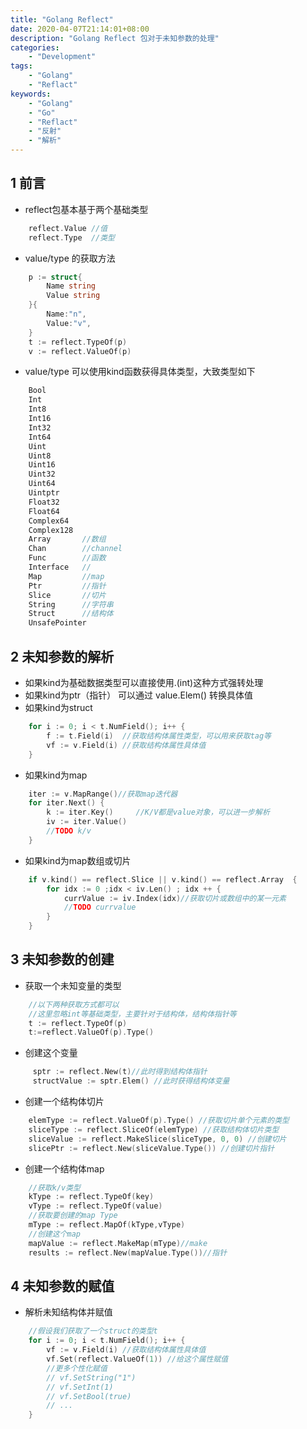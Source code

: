 ```yaml
---
title: "Golang Reflect"
date: 2020-04-07T21:14:01+08:00
description: "Golang Reflect 包对于未知参数的处理"
categories:
    - "Development"
tags:
    - "Golang"
    - "Reflact"
keywords:
    - "Golang"
    - "Go"
    - "Reflact"
    - "反射"
    - "解析"
---
```


## 1 前言

- reflect包基本基于两个基础类型

```go
    reflect.Value //值
    reflect.Type  //类型
```

- value/type 的获取方法

```go
    p := struct{
        Name string
        Value string
    }{
        Name:"n",
        Value:"v",
    }
    t := reflect.TypeOf(p)   
    v := reflect.ValueOf(p)
```

- value/type 可以使用kind函数获得具体类型，大致类型如下

```go
    Bool
    Int
    Int8
    Int16
    Int32
    Int64
    Uint
    Uint8
    Uint16
    Uint32
    Uint64
    Uintptr
    Float32
    Float64
    Complex64
    Complex128
    Array       //数组
    Chan        //channel
    Func        //函数
    Interface   //
    Map         //map
    Ptr         //指针
    Slice       //切片
    String      //字符串
    Struct      //结构体
    UnsafePointer
```

## 2 未知参数的解析

- 如果kind为基础数据类型可以直接使用.(int)这种方式强转处理
- 如果kind为ptr（指针） 可以通过 value.Elem() 转换具体值
- 如果kind为struct

```go
    for i := 0; i < t.NumField(); i++ {
        f := t.Field(i)  //获取结构体属性类型，可以用来获取tag等
        vf := v.Field(i) //获取结构体属性具体值
    }
```

- 如果kind为map

```go
    iter := v.MapRange()//获取map迭代器
    for iter.Next() {
        k := iter.Key()     //K/V都是value对象，可以进一步解析
        iv := iter.Value()
        //TODO k/v
    }
```

- 如果kind为map数组或切片

```go
    if v.kind() == reflect.Slice || v.kind() == reflect.Array  {
        for idx := 0 ;idx < iv.Len() ; idx ++ {
            currValue := iv.Index(idx)//获取切片或数组中的某一元素
            //TODO currvalue
        }
    }
```

## 3 未知参数的创建

- 获取一个未知变量的类型

```go
    //以下两种获取方式都可以
    //这里忽略int等基础类型，主要针对于结构体，结构体指针等
    t := reflect.TypeOf(p)
    t:=reflect.ValueOf(p).Type()
```

- 创建这个变量

```go
     sptr := reflect.New(t)//此时得到结构体指针
     structValue := sptr.Elem() //此时获得结构体变量
```

- 创建一个结构体切片

```go
    elemType := reflect.ValueOf(p).Type() //获取切片单个元素的类型
    sliceType := reflect.SliceOf(elemType) //获取结构体切片类型
    sliceValue := reflect.MakeSlice(sliceType, 0, 0) //创建切片
    slicePtr := reflect.New(sliceValue.Type()) //创建切片指针
```

- 创建一个结构体map

```go
    //获取k/v类型
    kType := reflect.TypeOf(key)
    vType := reflect.TypeOf(value)
    //获取要创建的map Type
    mType := reflect.MapOf(kType,vType)
    //创建这个map
    mapValue := reflect.MakeMap(mType)//make
    results := reflect.New(mapValue.Type())//指针
```

## 4 未知参数的赋值

- 解析未知结构体并赋值

```go
    //假设我们获取了一个struct的类型t
    for i := 0; i < t.NumField(); i++ {
        vf := v.Field(i) //获取结构体属性具体值
        vf.Set(reflect.ValueOf(1)) //给这个属性赋值
        //更多个性化赋值
        // vf.SetString("1") 
        // vf.SetInt(1)
        // vf.SetBool(true)
        // ...
    }
```

